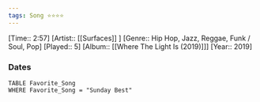 ```yaml
---
tags: Song ⭐⭐⭐⭐ 
---
```

[Time:: 2:57]
[Artist:: [[Surfaces]] ]
[Genre:: Hip Hop, Jazz, Reggae, Funk / Soul, Pop]
[Played:: 5]
[Album:: [[Where The Light Is (2019)]]]
[Year:: 2019]
### Dates
````dataview
TABLE Favorite_Song
WHERE Favorite_Song = "Sunday Best"
````